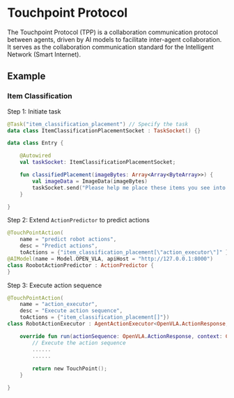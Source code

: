 # Touchpoint Protocol

The Touchpoint Protocol (TPP) is a collaboration communication protocol between agents, driven by AI models to facilitate inter-agent collaboration. It serves as the collaboration communication standard for the Intelligent Network (Smart Internet).

## Example

### Item Classification

Step 1: Initiate task
```kotlin
@Task("item_classification_placement") // Specify the task
data class ItemClassificationPlacementSocket : TaskSocket() {}
```
```kotlin
data class Entry {

    @Autowired
    val taskSocket: ItemClassificationPlacementSocket;

    fun classifiedPlacement(imageBytes: Array<Array<ByteArray>>) {
        val imageData = ImageData(imageBytes)
        taskSocket.send("Please help me place these items you see into the fridge and the basket, respectively.", imageData)
    }

}
```

Step 2: Extend `ActionPredictor` to predict actions
```kotlin
@TouchPointAction(
    name = "predict robot actions", 
    desc = "Predict actions",
    toActions = {"item_classification_placement[\"action_executor\"]" })
@AIModel(name = Model.OPEN_VLA, apiHost = "http://127.0.0.1:8000")
class RoobotActionPredictor : ActionPredictor {
}
```

Step 3: Execute action sequence
```kotlin
@TouchPointAction(
    name = "action_executor", 
    desc = "Execute action sequence",
    toActions = {"item_classification_placement[]"})
class RobotActionExecutor : AgentActionExecutor<OpenVLA.ActionResponse, TouchPoint> {

    override fun run(actionSequence: OpenVLA.ActionResponse, context: Context): TouchPoint {
        // Execute the action sequence
        ......
        ......
        
        return new TouchPoint();
    }

}
```
